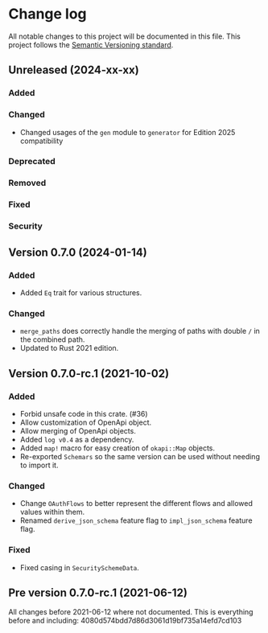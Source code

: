 # Change log
All notable changes to this project will be documented in this file.
This project follows the [Semantic Versioning standard](https://semver.org/).

## Unreleased (2024-xx-xx)

### Added

### Changed
- Changed usages of the `gen` module to `generator` for Edition 2025 compatibility

### Deprecated

### Removed

### Fixed

### Security

## Version 0.7.0 (2024-01-14)

### Added
- Added `Eq` trait for various structures.

### Changed
- `merge_paths` does correctly handle the merging of paths with double `/` in the combined path.
- Updated to Rust 2021 edition.

## Version 0.7.0-rc.1 (2021-10-02)

### Added
- Forbid unsafe code in this crate. (#36)
- Allow customization of OpenApi object.
- Allow merging of OpenApi objects.
- Added `log v0.4` as a dependency.
- Added `map!` macro for easy creation of `okapi::Map` objects.
- Re-exported `Schemars` so the same version can be used without needing to import it.

### Changed
- Change `OAuthFlows` to better represent the different flows and allowed values within them.
- Renamed `derive_json_schema` feature flag to `impl_json_schema` feature flag.

### Fixed
- Fixed casing in `SecuritySchemeData`.

## Pre version 0.7.0-rc.1 (2021-06-12)
All changes before 2021-06-12 where not documented.
This is everything before and including: 4080d574bdd7d86d3061d19bf735a14efd7cd103
